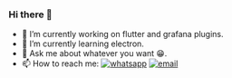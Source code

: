 ### Hi there 👋

- 🔭 I’m currently working on flutter and grafana plugins.
- 🌱 I’m currently learning electron.
- 💬 Ask me about whatever you want 😁. 
- 📫 How to reach me:
[![whatsapp](https://img.shields.io/static/v1?logo=whatsapp&label=Whatsapp&message=me&color=%3CCOLOR%3E)](https://wa.me/21627782201)
[![email](https://img.shields.io/static/v1?logo=gmail&label=Gmail&message=Me&color=%3CCOLOR%3E)](mailto:khalil.mejdi97@gmail.com)
<!--
**Bujupah/Bujupah** is a ✨ _special_ ✨ repository because its `README.md` (this file) appears on your GitHub profile.

Here are some ideas to get you started:

- 🌱 I’m currently learning ...
- 👯 I’m looking to collaborate on ...
- 🤔 I’m looking for help with ...
- 💬 Ask me about ...
- 📫 How to reach me: ...
- 😄 Pronouns: ...
- ⚡ Fun fact: ...
-->
